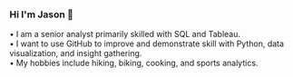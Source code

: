 ### Hi I'm Jason 👋


•	I am a senior analyst primarily skilled with SQL and Tableau.  
•	I want to use GitHub to improve and demonstrate skill with Python, data visualization, and insight gathering.  
•	My hobbies include hiking, biking, cooking, and sports analytics.

<!--
- 🔭 I’m currently working on ...
- 🌱 I’m currently learning ...
- 👯 I’m looking to collaborate on ...
- 🤔 I’m looking for help with ...
- 💬 Ask me about ...
- 📫 How to reach me: ...
- 😄 Pronouns: ...
- ⚡ Fun fact: ...
-->
